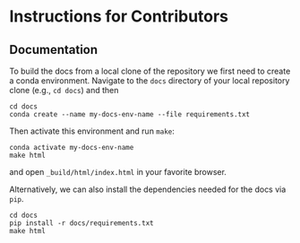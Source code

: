 Instructions for Contributors
=============================


## Documentation

To build the docs from a local clone of the repository we first need to create a conda
environment. Navigate to the `docs` directory of your local repository clone (e.g., `cd docs`)
and then 

```{code-block} bash
cd docs
conda create --name my-docs-env-name --file requirements.txt
```

Then activate this environment and run `make`:

```{code-block} bash
conda activate my-docs-env-name
make html
```

and open `_build/html/index.html` in your favorite browser.

Alternatively, we can also install the dependencies needed for the docs via `pip`.

```{code-block} bash
cd docs
pip install -r docs/requirements.txt
make html
```
